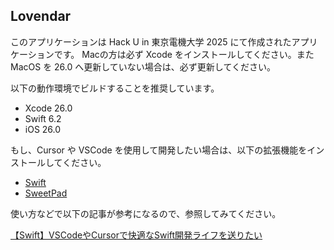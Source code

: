 ## Lovendar

このアプリケーションは Hack U in 東京電機大学 2025 にて作成されたアプリケーションです。
Macの方は必ず Xcode をインストールしてください。また MacOS を 26.0 へ更新していない場合は、必ず更新してください。

以下の動作環境でビルドすることを推奨しています。

- Xcode 26.0
- Swift 6.2
- iOS 26.0

もし、Cursor や VSCode を使用して開発したい場合は、以下の拡張機能をインストールしてください。

- [Swift](https://marketplace.cursorapi.com/items/?itemName=sswg.swift-lang)
- [SweetPad](https://marketplace.cursorapi.com/items/?itemName=sweetpad.sweetpad)

使い方などで以下の記事が参考になるので、参照してみてください。

[【Swift】VSCodeやCursorで快適なSwift開発ライフを送りたい](https://zenn.dev/ncdc/articles/swift_sweetpad)